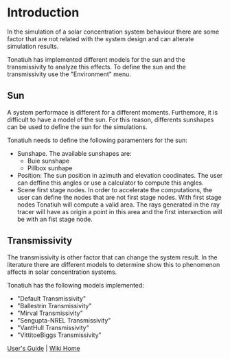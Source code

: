 # Introduction #
In the simulation of a solar concentration system behaviour there are some factor that are not related with the system design and can alterate simulation results.

Tonatiuh has implemented different models for the sun and the transmissivity to analyze this effects. To define the sun and the transmissivity use the "Environment" menu.

## Sun ##
A system performace is different for a different moments. Furthemore, it is difficult to have a model of the sun. For this reason, differents sunshapes can be used to define the sun for the simulations.

Tonatiuh needs to define the following paramenters for the sun:
  * Sunshape. The available sunshapes are:
    * Buie sunshape
    * Pillbox sunhape
  * Position: The sun position in azimuth and elevation coodinates. The user can deffine this angles or use a calculator to compute this angles.
  * Scene first stage nodes. In order to accelerate the computations, the user can define the nodes that are not first stage nodes. With first stage nodes Tonatiuh will compute a valid area. The rays generated in the ray tracer will have as origin a point in this area and the first intersection will be with an fist stage node.

## Transmissivity ##
The transmissivity is other factor that can change the system result. In the literature there are different models to determine show this to phenomenon affects in solar concentration systems.

Tonatiuh has the following models implemented:
  * "Default Transmissivity"
  * "Ballestrin Transmissivity"
  * "Mirval Transmissivity"
  * "Sengupta-NREL Transmissivity"
  * "VantHull Transmissivity"
  * "VittitoeBiggs Transmissivity"


[User's Guide](UsersGuide.md) | [Wiki Home](http://code.google.com/p/tonatiuh/w/list)